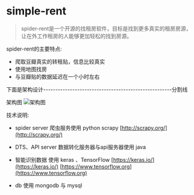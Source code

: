 # simple-rent

> spider-rent是一个开源的找租房软件，目标是找到更多真实的租房房源，让在外工作租房的人能够更加轻松的找到房源。

spider-rent的主要特点:
* 爬取豆瓣真实的转租贴，信息比较真实
* 使用地图找房
* 与豆瓣贴的数据延迟在一个小时左右

下面是架构设计-----------------------------------------------------分割线

架构图
![架构图](https://github.com/ybbzbb/simple-rent/blob/master/IMG/s-rent%20Design.jpg?raw=true)

技术说明:

* spider server
爬虫服务使用 python scrapy [http://scrapy.org/](http://scrapy.org/)

* DTS、API server
数据转化服务器与api服务器使用 java

* 智能识别数据
使用 keras 、TensorFlow
[https://keras.io/](https://keras.io/)
[https://www.tensorflow.org](https://www.tensorflow.org)

* db
使用 mongodb 与 mysql

